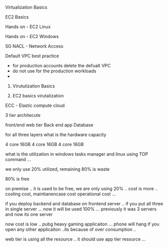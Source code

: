 Virtualization Basics

EC2 Basics

Hands on - EC2 Linux

Hands on - EC2 Windows

SG
NACL - Network Access

Default VPC best practice
 - for production accounts delete the defualt VPC
 - do not use for the production workloads
 - 

1. Virutulization Basics


2. EC2 basics virutalization

ECC - Elastic compute cloud

3 tier architecute

front/end web tier
Back end app
Database

for all three layers what is the hardware capacity

4 core 16GB 4 core 16GB 4 core 16GB

what is the utilization in windows tasks manager
and linux using TOP command ...

we only use 20% utilized, remaining 80% is waste

80% is free

on premise .. it is used to be free, we are only using
20% .. cost is more .. cooling cost, maintianencase cost
operational cost ...

if you deploy backend and database on frontend server ..
if you put all three in single server ... now it will be used
100% ... previously it was 3 servers and now its one server

now cost is low ..
pubg heavy gaming applicaiton ... phone will hang if you open any other applicaiton ..its because of over consumption ..

web tier is using all the resource ..
it should use app tier resource ...
